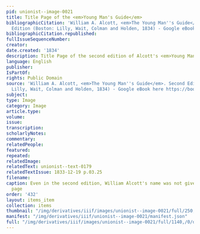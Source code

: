 ```yaml
---
pid: unionist--image-0021
title: Title Page of the <em>Young Man's Guide</em>
bibliographicCitation: 'William A. Alcott, <em>The Young Man''s Guide</em>. Second
  Edition (Boston: Lilly, Wait, Colman and Holden, 1834) - Google eBook here https://books.google.com/books?id=ey9WAAAAMAAJ&printsec=frontcover&source=gbs_ge_summary_r&cad=0#v=onepage&q&f=true'
bibliographicCitation.republished: 
fullIssueSequenceNumber: 
creator: 
date.created: '1834'
description: Title Page of the second edition of Alcott's <em>Young Man's Guide</em>
language: English
publisher: 
IsPartOf: 
rights: Public Domain
source: 'William A. Alcott, <em>The Young Man''s Guide</em>. Second Edition (Boston:
  Lilly, Wait, Colman and Holden, 1834) - Google eBook here https://books.google.com/books?id=ey9WAAAAMAAJ&printsec=frontcover&source=gbs_ge_summary_r&cad=0#v=onepage&q&f=true'
subject: 
type: Image
category: Image
article.type: 
volume: 
issue: 
transcription: 
scholarlyNotes: 
commentary: 
relatedPeople: 
featured: 
repeated: 
relatedImage: 
relatedText: unionist--text-0179
relatedTextIssue: 1833-12-19 p.03.25
filename: 
caption: Even in the second edition, William Alcott's name was not given on the title
  page
order: '432'
layout: items_item
collection: items
thumbnail: "/img/derivatives/iiif/images/unionist--image-0021/full/250,/0/default.jpg"
manifest: "/img/derivatives/iiif/unionist--image-0021/manifest.json"
full: "/img/derivatives/iiif/images/unionist--image-0021/full/1140,/0/default.jpg"
---
```

